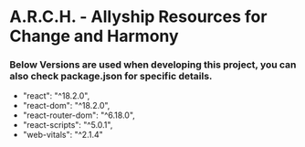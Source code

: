 # A.R.C.H. - Allyship Resources for Change and Harmony
### Below Versions are used when developing this project, you can also check package.json for specific details.
* "react": "^18.2.0",
* "react-dom": "^18.2.0",
* "react-router-dom": "^6.18.0",
* "react-scripts": "^5.0.1",
* "web-vitals": "^2.1.4"

